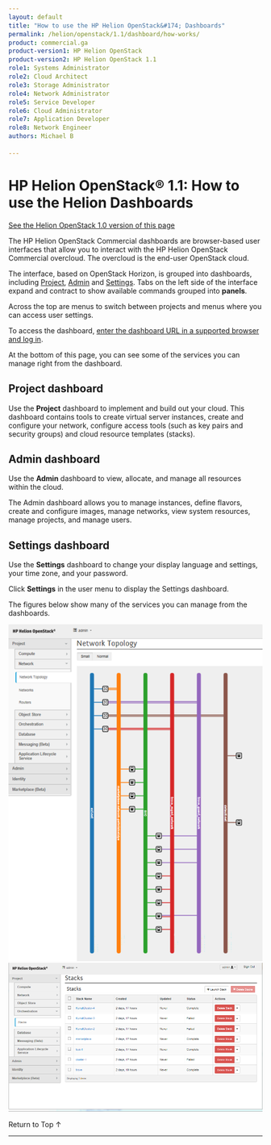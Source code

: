 ```yaml
---
layout: default
title: "How to use the HP Helion OpenStack&#174; Dashboards"
permalink: /helion/openstack/1.1/dashboard/how-works/
product: commercial.ga
product-version1: HP Helion OpenStack
product-version2: HP Helion OpenStack 1.1
role1: Systems Administrator 
role2: Cloud Architect 
role3: Storage Administrator 
role4: Network Administrator 
role5: Service Developer 
role6: Cloud Administrator 
role7: Application Developer 
role8: Network Engineer 
authors: Michael B

---
```

<!--PUBLISHED-->



<script> 

function PageRefresh { 
onLoad="window.refresh"
}

PageRefresh();

</script>


<!-- Hide until use cases are official
<p style="font-size: small;"> <a href="/helion/openstack/1.1/dashboard/admin/">&#9664; PREV</a> | <a href="/helion/openstack/1.1/manage/">&#9650; UP</a> | <a href="/helion/openstack/1.1/dashboard/users/">NEXT &#9654;</a> </p>
-->
# HP Helion OpenStack&#174; 1.1: How to use the Helion Dashboards
[See the Helion OpenStack 1.0 version of this page](/helion/openstack/dashboard/how-works/)

The HP Helion OpenStack Commercial dashboards are browser-based user interfaces that allow you to interact with the HP Helion OpenStack Commercial overcloud. The overcloud is the end-user OpenStack cloud.  

The interface, based on OpenStack Horizon, is grouped into dashboards, including [Project](#DashProject), [Admin](#DashAdmin) and [Settings](#DashSettings). Tabs on the left side of the interface expand and contract to show available commands grouped into **panels**. 

<!-- Need new
<img src="media/HorizonCommunity.png" alt="" width="600" />
-->

Across the top are menus to switch between projects and menus where you can access user settings.

<!--
How you interact with your network environment depends upon your user type, either an [administrative user (admin)](/helion/openstack/1.1/dashboard/admin/) or a [non-administrative user (user)](/helion/openstack/1.1/dashboard/users/).
-->
To access the dashboard, [enter the dashboard URL in a supported browser and log in](/helion/openstack/1.1/dashboard/login/). 

At the bottom of this page, you can see some of the services you can manage right from the dashboard.

## Project dashboard<a name="DashProject"></a>

Use the **Project** dashboard to implement and build out your cloud. This dashboard contains tools to create virtual server instances, create and configure your network, configure access tools (such as key pairs and security groups) and cloud resource templates (stacks).

## Admin dashboard<a name="DashAdmin"></a>

Use the **Admin** dashboard to view, allocate, and manage all resources within the cloud.

The Admin dashboard allows you to manage instances, define flavors, create and configure images, manage networks, view system resources, manage projects, and manage users.

## Settings dashboard<a name="DashSettings"></a>

Use the **Settings** dashboard to change your display language and settings, your time zone, and your password.
 
Click **Settings** in the user menu to display the Settings dashboard. 

The figures below show many of the services you can manage from the dashboards.

<img src="media/HelionDashboardMenusnew1.png"/>
<br>

<img src="media/HelionDashboardDetailnew1.png"/>

 <a href="#top" style="padding:14px 0px 14px 0px; text-decoration: none;"> Return to Top &#8593; </a>

----
